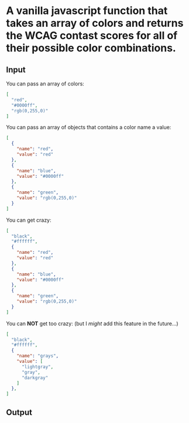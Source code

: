 # A vanilla javascript function that takes an array of colors and returns the WCAG contast scores for all of their possible color combinations.

## Input

You can pass an array of colors:

``` json
[
  "red",
  "#0000ff",
  "rgb(0,255,0)"
]
```

You can pass an array of objects that contains a color name a value:

``` json
[
  {
    "name": "red",
    "value": "red"
  },
  {
    "name": "blue",
    "value": "#0000ff"
  },
  {
    "name": "green",
    "value": "rgb(0,255,0)"
  }
]
```

You can get crazy:

``` json
[
  "black",
  "#ffffff",
  {
    "name": "red",
    "value": "red"
  },
  {
    "name": "blue",
    "value": "#0000ff"
  },
  {
    "name": "green",
    "value": "rgb(0,255,0)"
  }
]
```

You can **NOT** get too crazy:
(but I *might* add this feature in the future...)

``` json
[
  "black",
  "#ffffff",
  {
    "name": "grays",
    "value": [
      "lightgray",
      "gray",
      "darkgray"
    ]
  },
]
```

## Output
